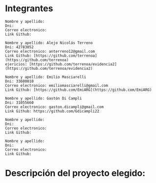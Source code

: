 # Integrantes

    Nombre y apellido:
    Dni:
    Correo electronico:
    Link Github:

    Nombre y apellido: Alejo Nicolás Terreno
    Dni: 42783052    
    Correo electronico: anterreno12@gmail.com
    Link Github: [https://github.com/terrenoa](https://github.com/terrenoa)
    ejericios: [https://github.com/terrenoa/evidencia2](https://github.com/terrenoa/evidencia2)

    Nombre y apellido: Emilio Masciarelli
    Dni: 33600010
    Correo electronico: emiliomasciarelli@gmail.com
    Link Github: [https://github.com/EmiARG](https://github.com/EmiARG)

    Nombre y apellido: Gastón Di Campli
    Dni: 31055660
    Correo electronico: gaston.dicampli@gmail.com
    Link Github: https://github.com/Gdicampli22

    Nombre y apellido:
    Dni:
    Correo electronico:
    Link Github:

    Nombre y apellido:
    Dni:
    Correo electronico:
    Link Github:

# Descripción del proyecto elegido:
